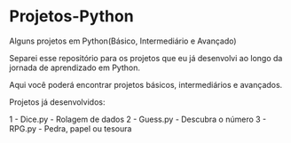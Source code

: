 # Projetos-Python
Alguns projetos em Python(Básico, Intermediário e Avançado)

Separei esse repositório para os projetos que eu já desenvolvi ao longo da jornada de aprendizado em Python.

Aqui você poderá encontrar projetos básicos, intermediários e avançados.

Projetos já desenvolvidos:

1 - Dice.py - Rolagem de dados
2 - Guess.py - Descubra o número
3 - RPG.py - Pedra, papel ou tesoura
